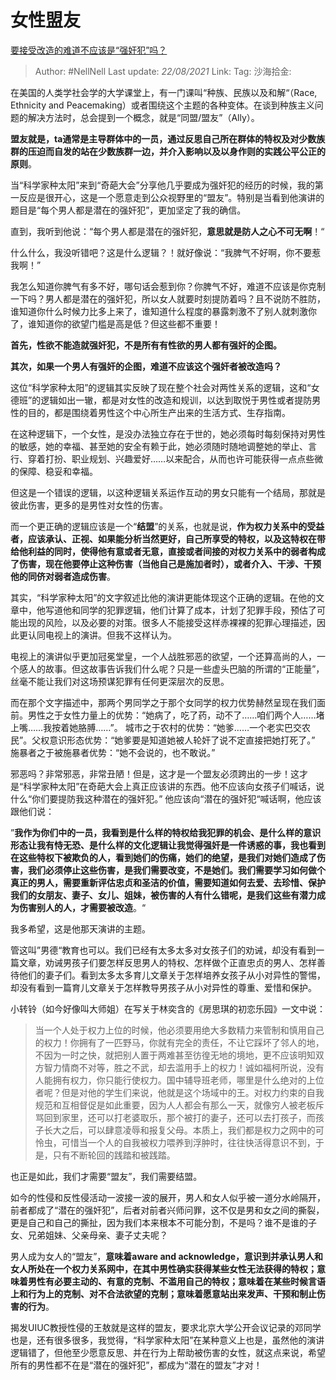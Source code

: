# 女性盟友
[要接受改造的难道不应该是“强奸犯”吗？](https://zhuanlan.zhihu.com/p/35479566)

> Author: #NellNell
> Last update: *22/08/2021*
> Link:
> Tag:
> 沙海拾金:

在美国的人类学社会学的大学课堂上，有一门课叫“种族、民族以及和解“（Race, Ethnicity and Peacemaking）或者围绕这个主题的各种变体。在谈到种族主义问题的解决方法时，总会提到一个概念，就是“同盟/盟友”（Ally）。

**盟友就是，ta通常是主导群体中的一员，通过反思自己所在群体的特权及对少数族群的压迫而自发的站在少数族群一边，并介入影响以及以身作则的实践公平公正的原则**。

当“科学家种太阳”来到“奇葩大会”分享他几乎要成为强奸犯的经历的时候，我的第一反应是很开心，这是一个愿意走到公众视野里的“盟友”。特别是当看到他演讲的题目是“每个男人都是潜在的强奸犯”，更加坚定了我的确信。

直到，我听到他说：“每个男人都是潜在的强奸犯，**意思就是防人之心不可无啊**！“

什么什么，我没听错吧？这是什么逻辑？！就好像说：“我脾气不好啊，你不要惹我啊！”

我怎么知道你脾气有多不好，哪句话会惹到你？你脾气不好，难道不应该是你克制一下吗？男人都是潜在的强奸犯，所以女人就要时刻提防着吗？且不说防不胜防，谁知道你什么时候力比多上来了，谁知道什么程度的暴露刺激不了别人就刺激你了，谁知道你的欲望门槛是高是低？但这些都不重要！

**首先，性欲不能造就强奸犯，不是所有有性欲的男人都有强奸的企图。**

**其次，如果一个男人有强奸的企图，难道不应该这个强奸者被改造吗？**

这位“科学家种太阳”的逻辑其实反映了现在整个社会对两性关系的逻辑，这和“女德班”的逻辑如出一辙，都是对女性的改造和规训，以达到取悦于男性或者提防男性的目的，都是围绕着男性这个中心所生产出来的生活方式、生存指南。

在这种逻辑下，一个女性，是没办法独立存在于世的，她必须每时每刻保持对男性的敏感，她的幸福、甚至她的安全有赖于此，她必须随时随地调整她的举止、言行、穿着打扮、职业规划、兴趣爱好……以来配合，从而也许可能获得一点点些微的保障、稳妥和幸福。

但这是一个错误的逻辑，以这种逻辑关系运作互动的男女只能有一个结局，那就是彼此伤害，更多的是男性对女性的伤害。

而一个更正确的逻辑应该是一个“**结盟**”的关系，也就是说，**作为权力关系中的受益者，应该承认、正视、如果能分析当然更好，自己所享受的特权，以及这特权在带给他利益的同时，使得他有意或者无意，直接或者间接的对权力关系中的弱者构成了伤害，现在他要停止这种伤害（当他自己是施加者时），或者介入、干涉、干预他的同侪对弱者造成伤害**。

其实，“科学家种太阳”的文字叙述比他的演讲更能体现这个正确的逻辑。在他的文章中，他写道他和同学的犯罪逻辑，他们计算了成本，计划了犯罪手段，预估了可能出现的风险，以及必要的对策。很多人不能接受这样赤裸裸的犯罪心理描述，因此更认同电视上的演讲。但我不这样认为。

电视上的演讲似乎更加冠冕堂皇，一个人战胜邪恶的欲望，一个还算高尚的人，一个感人的故事。但这故事告诉我们什么呢？只是一些虚头巴脑的所谓的“正能量”，丝毫不能让我们对这场预谋犯罪有任何更深层次的反思。

而在那个文字描述中，那两个男同学之于那个女同学的权力优势赫然呈现在我们面前。男性之于女性力量上的优势：“她病了，吃了药，动不了……咱们两个人……堵上嘴……我按着她胳膊……”。 城市之于农村的优势：“她爹……一个老实巴交农民”。父权意识形态优势：“她爹要是知道她被人轮奸了说不定直接把她打死了。” 施暴者之于被施暴者优势：“她不会说的，也不敢说。”

邪恶吗？非常邪恶，非常丑陋！但是，这才是一个盟友必须跨出的一步！这才是“科学家种太阳”在奇葩大会上真正应该讲的东西。他不应该向女孩子们喊话，说什么“你们要提防我这种潜在的强奸犯。” 他应该向“潜在的强奸犯“喊话啊，他应该跟他们说：

”**我作为你们中的一员，我看到是什么样的特权给我犯罪的机会、是什么样的意识形态让我有恃无恐、是什么样的文化逻辑让我觉得强奸是一件诱惑的事，我也看到在这些特权下被欺负的人，看到她们的伤痛，她们的绝望，是我们对她们造成了伤害，我们必须停止这些伤害，是我们需要改变，不是她们。我们需要学习如何做个真正的男人，需要重新评估忠贞和圣洁的价值，需要知道如何去爱、去珍惜、保护我们的女朋友、妻子、女儿、姐妹，被伤害的人有什么错呢，是我们这些有潜力成为伤害别人的人，才需要被改造**。“

我多希望，这是他那天演讲的主题。

管这叫”男德“教育也可以。我们已经有太多太多对女孩子们的劝诫，却没有看到一篇文章，劝诫男孩子们要怎样反思男人的特权、怎样做个正直忠贞的男人、怎样善待他们的妻子们。看到太多太多育儿文章关于怎样培养女孩子从小对异性的警惕，却没有看到一篇育儿文章关于怎样教导男孩子从小对异性的尊重、爱惜和保护。

小转铃（如今好像叫大师姐）在写关于林奕含的《房思琪的初恋乐园》一文中说：

> 当一个人处于权力上位的时候，他必须要用绝大多数精力来管制和慎用自己的权力！你拥有了一匹野马，你就有完全的责任，不让它踩坏了邻人的地，不因为一时之快，就把别人置于两难甚至彷徨无地的境地，更不应该明知双方智力情商不对等，胜之不武，却去滥用手上的权力！诚如福柯所说，没有人能拥有权力，你只能行使权力。国中辅导班老师，哪里是什么绝对的上位者呢？但是对他的学生们来说，他就是这个场域中的王。对权力约束的自我规范和互相督促是如此重要，因为人人都会有那么一天，就像穷人被老板斥骂回到家里，还可以打老婆取乐，那个被打的妻子，还可以去打孩子，而孩子长大之后，可以肆意凌辱和报复父母。本质上，我们都是权力之网中的可怜虫，可惜当一个人的自我被权力喂养到浮肿时，往往快活得意识不到，于是，只有不断轮回的践踏和被践踏。

也正是如此，我们才需要“盟友”，我们需要结盟。

如今的性侵和反性侵活动一波接一波的展开，男人和女人似乎被一道分水岭隔开，前者都成了“潜在的强奸犯”，后者对前者兴师问罪，这不仅是男和女之间的撕裂，更是自己和自己的撕扯，因为我们本来根本不可能分割，不是吗？谁不是谁的子女、兄弟姐妹、父亲母亲、妻子丈夫呢？

男人成为女人的“盟友”，**意味着aware and acknowledge，意识到并承认男人和女人所处在一个权力关系网中，在其中男性确实获得某些女性无法获得的特权；意味着男性有必要主动的、有意的克制、不滥用自己的特权；意味着在某些时候言语上和行为上的克制、对不合法欲望的克制；意味着愿意站出来发声、干预和制止伤害的行为**。

揭发UIUC教授性侵的王敖就是这样的盟友，要求北京大学公开会议记录的邓同学也是，还有很多很多，我觉得，“科学家种太阳”在某种意义上也是，虽然他的演讲逻辑错了，但他至少愿意反思、并在行为上帮助被伤害的女性，就这点来说，希望所有的男性都不在是“潜在的强奸犯”，都成为“潜在的盟友”才对！
